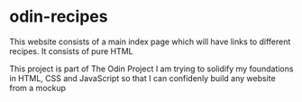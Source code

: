 # odin-recipes

This website consists of a main index page which will have links to different recipes. It consists of pure HTML

This project is part of The Odin Project
I am trying to solidify my foundations in HTML, CSS and JavaScript so that I can confidenly build any website from a mockup